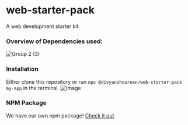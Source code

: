 # web-starter-pack
A web development starter kit. 

### Overview of Dependencies used:

![Group 2 (3)](https://user-images.githubusercontent.com/59335572/198823793-1f8b2cc9-e3c4-43db-8d98-77d9c95e75e1.png)

### Installation

Either clone this repository or run `npx @divyanshsareen/web-starter-pack my-app` in the terminal. 
![image](https://user-images.githubusercontent.com/59335572/197742790-9388ba1f-8b19-447d-b568-677a86ae8986.png)


### NPM Package
We have our own npm package!
[Check it out](https://www.npmjs.com/package/@divyanshsareen/web-starter-pack)
  
